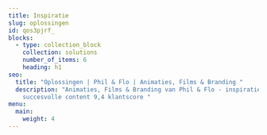 ```yaml
---
title: Inspiratie
slug: oplossingen
id: qos3pjrf_
blocks:
  - type: collection_block
    collection: solutions
    number_of_items: 6
    heading: h1
seo:
  title: "Oplossingen | Phil & Flo | Animaties, Films & Branding "
  description: "Animaties, Films & Branding van Phil & Flo - inspiratie voor
    succesvolle content 9,4 klantscore "
menu:
  main:
    weight: 4
---
```

